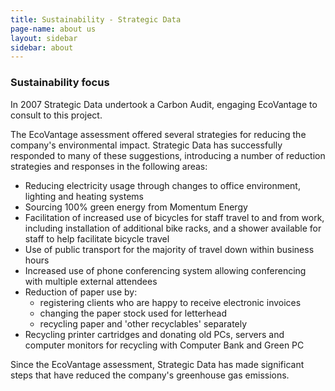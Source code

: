 ```yaml
---
title: Sustainability - Strategic Data
page-name: about us
layout: sidebar
sidebar: about
---
```

### Sustainability focus

In 2007 Strategic Data undertook a Carbon Audit, engaging EcoVantage to consult to this project.

The EcoVantage assessment offered several strategies for reducing the company's environmental impact. Strategic Data has successfully responded to many of these suggestions, introducing a number of reduction strategies and responses in the following areas:

* Reducing electricity usage through changes to office environment, lighting and heating systems
* Sourcing 100% green energy from Momentum Energy
* Facilitation of increased use of bicycles for staff travel to and from work, including installation of additional bike racks, and a shower available for staff to help facilitate bicycle travel
* Use of public transport for the majority of travel down within business hours
* Increased use of phone conferencing system allowing conferencing with multiple external attendees
* Reduction of paper use by: 
  * registering clients who are happy to receive electronic invoices
  * changing the paper stock used for letterhead
  * recycling paper and 'other recyclables' separately
* Recycling printer cartridges and donating old PCs, servers and computer monitors for recycling with Computer Bank and Green PC

Since the EcoVantage assessment, Strategic Data has made significant steps that have reduced the company's greenhouse gas emissions. 

